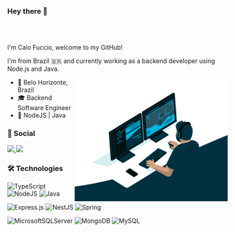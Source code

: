 ### Hey there 👋

<br />
<br />

I'm Caio Fuccio, welcome to my GitHub!

I'm from Brazil 🇧🇷 and currently working as a backend developer using Node.js and Java.

<img align="right" alt="GIF" src="assets/programming.gif" width="350" height="280" />

* 📌 Belo Horizonte, Brazil
* 🎓 Backend Software Engineer
* 🌱 NodeJS | Java

 ### 🪪 Social
  <a href="https://www.linkedin.com/in/caiofuccio/" alt="Linkedin">
      <img src="https://img.shields.io/badge/LinkedIn-0077B5?style=for-the-badge&logo=linkedin&logoColor=white" />
  </a>
  <a href="mailto:caio.fuccio@gmail.com" alt="Gmail">
      <img src="https://img.shields.io/badge/Gmail-D14836?style=for-the-badge&logo=gmail&logoColor=white" />
  </a>

<br/>

### 🛠️ Technologies
![TypeScript](https://img.shields.io/badge/typescript-%23007ACC.svg?style=for-the-badge&logo=typescript&logoColor=white)
![NodeJS](https://img.shields.io/badge/node.js-6DA55F?style=for-the-badge&logo=node.js&logoColor=white)
![Java](https://img.shields.io/badge/Java-ED8B00?style=for-the-badge&logo=openjdk&logoColor=white)

![Express.js](https://img.shields.io/badge/express.js-%23404d59.svg?style=for-the-badge&logo=express&logoColor=%2361DAFB)
![NestJS](https://img.shields.io/badge/nestjs-%23E0234E.svg?style=for-the-badge&logo=nestjs&logoColor=white)
![Spring](https://img.shields.io/badge/Spring-green?style=for-the-badge&logo=spring&logoColor=white)

![MicrosoftSQLServer](https://img.shields.io/badge/Microsoft%20SQL%20Sever-CC2927?style=for-the-badge&logo=microsoft%20sql%20server&logoColor=white)
![MongoDB](https://img.shields.io/badge/MongoDB-%234ea94b.svg?style=for-the-badge&logo=mongodb&logoColor=white)
![MySQL](https://img.shields.io/badge/MySQL-73618F?style=for-the-badge&logo=mysql&logoColor=white)

<br/>

<p>
<!--    <a href="https://github.com/caiofuccio?tab=repositories">
    <img
      align="center"
      height="150"
      src="https://github-readme-stats.vercel.app/api/top-langs/?username=caiofuccio&langs_count=8&layout=compact&theme=dracula"
    />
  </a> -->
&nbsp;
<!--   <a href="https://github.com/caiofuccio?tab=repositories">
    <img
      align="center"
      height="150"
      src="https://github-readme-stats.vercel.app/api?username=caiofuccio&count_private=true&show_icons=true&custom_title=Github%20Status&hide=issues&theme=dracula"
    />
  </a> -->

</p>
